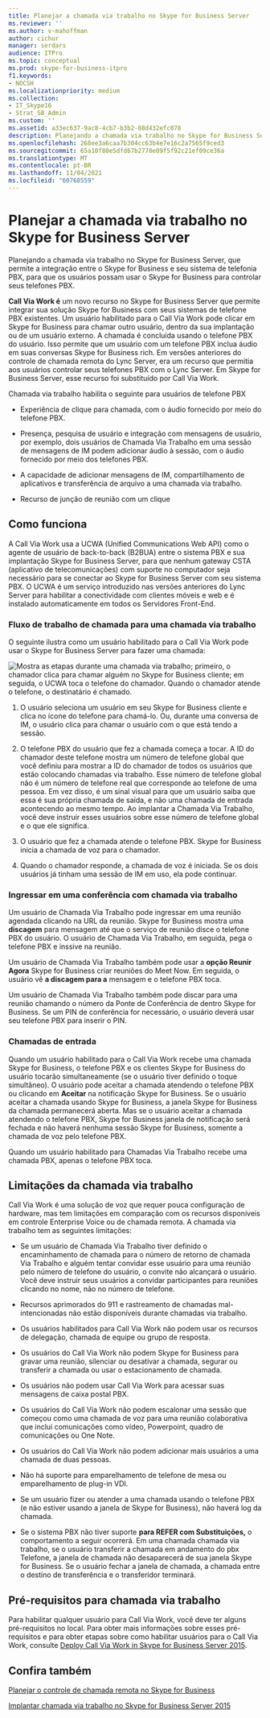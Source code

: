 ```yaml
---
title: Planejar a chamada via trabalho no Skype for Business Server
ms.reviewer: ''
ms.author: v-mahoffman
author: cichur
manager: serdars
audience: ITPro
ms.topic: conceptual
ms.prod: skype-for-business-itpro
f1.keywords:
- NOCSH
ms.localizationpriority: medium
ms.collection:
- IT_Skype16
- Strat_SB_Admin
ms.custom: ''
ms.assetid: a33ec637-9ac8-4cb7-b3b2-88d432efc078
description: Planejando a chamada via trabalho no Skype for Business Server, que permite a integração entre o Skype for Business e seu sistema de telefonia PBX, para que os usuários possam usar o Skype for Business para controlar seus telefones PBX.
ms.openlocfilehash: 268ee3a6caa7b304cc63b4e7e16c2a7565f9ced3
ms.sourcegitcommit: 65a10f80e5dfd67b2778e09f5f92c21ef09ce36a
ms.translationtype: MT
ms.contentlocale: pt-BR
ms.lasthandoff: 11/04/2021
ms.locfileid: "60768559"
---
```

# <a name="plan-for-call-via-work-in-skype-for-business-server"></a>Planejar a chamada via trabalho no Skype for Business Server
 
Planejando a chamada via trabalho no Skype for Business Server, que permite a integração entre o Skype for Business e seu sistema de telefonia PBX, para que os usuários possam usar o Skype for Business para controlar seus telefones PBX.
  
 **Call Via Work é** um novo recurso no Skype for Business Server que permite integrar sua solução Skype for Business com seus sistemas de telefone PBX existentes. Um usuário habilitado para o Call Via Work pode clicar em Skype for Business para chamar outro usuário, dentro da sua implantação ou de um usuário externo. A chamada é concluída usando o telefone PBX do usuário. Isso permite que um usuário com um telefone PBX inclua áudio em suas conversas Skype for Business rich. Em versões anteriores do controle de chamada remota do Lync Server, era um recurso que permitia aos usuários controlar seus telefones PBX com o Lync Server. Em Skype for Business Server, esse recurso foi substituído por Call Via Work.
  
Chamada via trabalho habilita o seguinte para usuários de telefone PBX
  
- Experiência de clique para chamada, com o áudio fornecido por meio do telefone PBX.
    
- Presença, pesquisa de usuário e integração com mensagens de usuário, por exemplo, dois usuários de Chamada Via Trabalho em uma sessão de mensagens de IM podem adicionar áudio à sessão, com o áudio fornecido por meio dos telefones PBX.
    
- A capacidade de adicionar mensagens de IM, compartilhamento de aplicativos e transferência de arquivo a uma chamada via trabalho.
    
- Recurso de junção de reunião com um clique
    
## <a name="how-it-works"></a>Como funciona

A Call Via Work usa a UCWA (Unified Communications Web API) como o agente de usuário de back-to-back (B2BUA) entre o sistema PBX e sua implantação Skype for Business Server, para que nenhum gateway CSTA (aplicativo de telecomunicações) com suporte no computador seja necessário para se conectar ao Skype for Business Server com seu sistema PBX. O UCWA é um serviço introduzido nas versões anteriores do Lync Server para habilitar a conectividade com clientes móveis e web e é instalado automaticamente em todos os Servidores Front-End.
  
### <a name="call-workflow-for-a-call-via-work-call"></a>Fluxo de trabalho de chamada para uma chamada via trabalho

O seguinte ilustra como um usuário habilitado para o Call Via Work pode usar o Skype for Business Server para fazer uma chamada:
  
![Mostra as etapas durante uma chamada via trabalho; primeiro, o chamador clica para chamar alguém no Skype for Business cliente; em seguida, o UCWA toca o telefone do chamador. Quando o chamador atende o telefone, o destinatário é chamado.](../../media/050e88ed-e18e-40c0-84d5-b17fe40c305a.jpg)
  
1. O usuário seleciona um usuário em seu Skype for Business cliente e clica no ícone do telefone para chamá-lo. Ou, durante uma conversa de IM, o usuário clica para chamar o usuário com o que está tendo a sessão.
    
2. O telefone PBX do usuário que fez a chamada começa a tocar. A ID do chamador deste telefone mostra um número de telefone global que você definiu para mostrar a ID do chamador de todos os usuários que estão colocando chamadas via trabalho. Esse número de telefone global não é um número de telefone real que corresponde ao telefone de uma pessoa. Em vez disso, é um sinal visual para que um usuário saiba que essa é sua própria chamada de saída, e não uma chamada de entrada acontecendo ao mesmo tempo. Ao implantar a Chamada Via Trabalho, você deve instruir esses usuários sobre esse número de telefone global e o que ele significa.
    
3. O usuário que fez a chamada atende o telefone PBX. Skype for Business inicia a chamada de voz para o chamador. 
    
4. Quando o chamador responde, a chamada de voz é iniciada. Se os dois usuários já tinham uma sessão de IM em uso, ela pode continuar.
    
### <a name="joining-a-conference-with-call-via-work"></a>Ingressar em uma conferência com chamada via trabalho

Um usuário de Chamada Via Trabalho pode ingressar em uma reunião agendada clicando na URL da reunião. Skype for Business mostra uma **discagem** para mensagem até que o serviço de reunião disce o telefone PBX do usuário. O usuário de Chamada Via Trabalho, em seguida, pega o telefone PBX e inssive na reunião.
  
Um usuário de Chamada Via Trabalho também pode usar a **opção Reunir Agora** Skype for Business criar reuniões do Meet Now. Em seguida, o usuário vê **a discagem para a** mensagem e o telefone PBX toca.
  
Um usuário de Chamada Via Trabalho também pode discar para uma reunião chamando o número da Ponte de Conferência de dentro Skype for Business. Se um PIN de conferência for necessário, o usuário deverá usar seu telefone PBX para inserir o PIN.
  
### <a name="incoming-calls"></a>Chamadas de entrada

Quando um usuário habilitado para o Call Via Work recebe uma chamada Skype for Business, o telefone PBX e os clientes Skype for Business do usuário tocarão simultaneamente (se o usuário tiver definido o toque simultâneo). O usuário pode aceitar a chamada atendendo o telefone PBX ou clicando em **Aceitar** na notificação Skype for Business. Se o usuário aceitar a chamada usando Skype for Business, a janela Skype for Business da chamada permanecerá aberta. Mas se o usuário aceitar a chamada atendendo o telefone PBX, Skype for Business janela de notificação será fechada e não haverá nenhuma sessão Skype for Business, somente a chamada de voz pelo telefone PBX.
  
Quando um usuário habilitado para Chamadas Via Trabalho recebe uma chamada PBX, apenas o telefone PBX toca.
  
## <a name="limitations-of-call-via-work"></a>Limitações da chamada via trabalho

Call Via Work é uma solução de voz que requer pouca configuração de hardware, mas tem limitações em comparação com os recursos disponíveis em controle Enterprise Voice ou de chamada remota. A chamada via trabalho tem as seguintes limitações:
  
- Se um usuário de Chamada Via Trabalho tiver definido o encaminhamento de chamada para o número de retorno de chamada Via Trabalho e alguém tentar convidar esse usuário para uma reunião pelo número de telefone do usuário, o convite não alcançará o usuário. Você deve instruir seus usuários a convidar participantes para reuniões clicando no nome, não no número de telefone. 
    
- Recursos aprimorados do 911 e rastreamento de chamadas mal-intencionadas não estão disponíveis durante chamadas via trabalho.
    
- Os usuários habilitados para Call Via Work não podem usar os recursos de delegação, chamada de equipe ou grupo de resposta.
    
- Os usuários do Call Via Work não podem Skype for Business para gravar uma reunião, silenciar ou desativar a chamada, segurar ou transferir a chamada ou usar o estacionamento de chamada.
    
- Os usuários não podem usar Call Via Work para acessar suas mensagens de caixa postal PBX.
    
- Os usuários do Call Via Work não podem escalonar uma sessão que começou como uma chamada de voz para uma reunião colaborativa que inclui comunicações como vídeo, Powerpoint, quadro de comunicações ou One Note.
    
- Os usuários do Call Via Work não podem adicionar mais usuários a uma chamada de duas pessoas.
    
- Não há suporte para emparelhamento de telefone de mesa ou emparelhamento de plug-in VDI.
    
- Se um usuário fizer ou atender a uma chamada usando o telefone PBX (e não estiver usando a janela de Skype for Business), não haverá log da chamada.
    
- Se o sistema PBX não tiver suporte **para REFER com Substituições,** o comportamento a seguir ocorrerá. Em uma chamada chamada via trabalho, se o usuário transferir a chamada em andamento do pbx Telefone, a janela de chamada não desaparecerá de sua janela Skype for Business. Se o usuário fechar a janela de chamada, a chamada entre o destino de transferência e o transferidor terminará. 
    
## <a name="prerequisites-for-call-via-work"></a>Pré-requisitos para chamada via trabalho

Para habilitar qualquer usuário para Call Via Work, você deve ter alguns pré-requisitos no local. Para obter mais informações sobre esses pré-requisitos e para obter etapas sobre como habilitar usuários para o Call Via Work, consulte [Deploy Call Via Work in Skype for Business Server 2015](../../deploy/deploy-call-via-work.md). 
  
## <a name="see-also"></a>Confira também

[Planejar o controle de chamada remota no Skype for Business](remote-call-control.md)
  
[Implantar chamada via trabalho no Skype for Business Server 2015](../../deploy/deploy-call-via-work.md)

